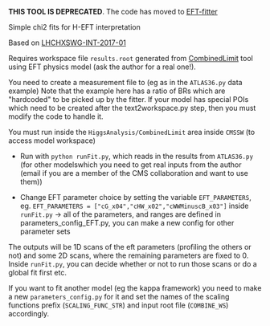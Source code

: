 **THIS TOOL IS DEPRECATED**. The code has moved to [EFT-fitter](https://github.com/jonathon-langford/EFT-Fitter)


Simple chi2 fits for H-EFT interpretation 

Based on [LHCHXSWG-INT-2017-01](https://cds.cern.ch/record/2290628/files/LHCHXSWG-INT-2017-001.pdf)

Requires workspace file `results.root` generated from [CombinedLimit](https://github.com/cms-analysis/HiggsAnalysis-CombinedLimit) tool using EFT physics model (ask the author for a real one!). 

You need to create a measurement file to (eg as in the `ATLAS36.py`  data  example) Note that the example here has a ratio of BRs which are "hardcoded" to be picked up by the fitter. If your model has special POIs which need to be created after the text2workspace.py step, then you must modify the code to handle it. 

You must run inside the `HiggsAnalysis/CombinedLimit` area inside `CMSSW` (to access model workspace)

   * Run with `python runFit.py`, which reads in the results from `ATLAS36.py` (for other modelswhich you need to get real inputs from the author (email if you are a member of the CMS collaboration and want to use them))

   * Change EFT parameter choice by setting the variable `EFT_PARAMETERS`, eg.  `EFT_PARAMETERS = ["cG_x04","cHW_x02","cWWMinuscB_x03"]` inside `runFit.py` -> all of the parameters, and ranges are defined in parameters_config_EFT.py, you can make a new config for other parameter sets 

The outputs will be 1D scans of the eft parameters (profiling the others or not) and some 2D scans, where the remaining parameters are fixed to 0.
Inside `runFit.py`, you can decide whether or not to run those scans or do a global fit first etc. 

If you want to fit another model (eg the kappa framework) you need to make a new `parameters_config.py` for it and set the names of the scaling functions prefix (`SCALING_FUNC_STR`) and input root file (`COMBINE_WS`) accordingly. 

